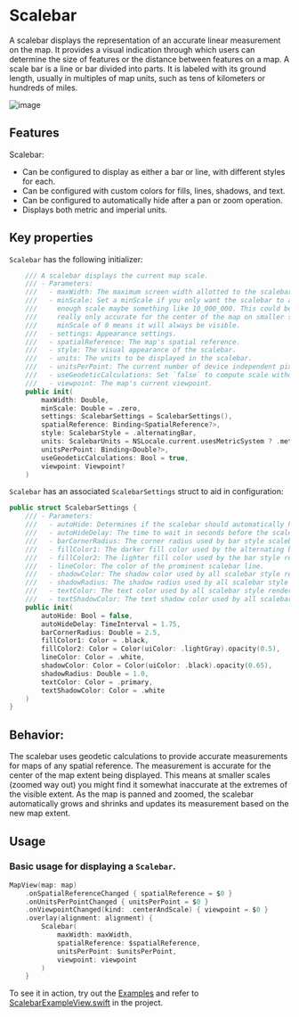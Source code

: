 # Scalebar

A scalebar displays the representation of an accurate linear measurement on the map. It provides a visual indication through which users can determine the size of features or the distance between features on a map. A scale bar is a line or bar divided into parts. It is labeled with its ground length, usually in multiples of map units, such as tens of kilometers or hundreds of miles. 

![image](https://user-images.githubusercontent.com/3998072/203605457-df6f845c-9245-4608-a61e-6d1e2e63a81b.png)

## Features

Scalebar:

- Can be configured to display as either a bar or line, with different styles for each.
- Can be configured with custom colors for fills, lines, shadows, and text.
- Can be configured to automatically hide after a pan or zoom operation.
- Displays both metric and imperial units.

## Key properties

`Scalebar` has the following initializer:

```swift
    /// A scalebar displays the current map scale.
    /// - Parameters:
    ///   - maxWidth: The maximum screen width allotted to the scalebar.
    ///   - minScale: Set a minScale if you only want the scalebar to appear when you reach a large
    ///     enough scale maybe something like 10_000_000. This could be useful because the scalebar is
    ///     really only accurate for the center of the map on smaller scales (when zoomed way out). A
    ///     minScale of 0 means it will always be visible.
    ///   - settings: Appearance settings.
    ///   - spatialReference: The map's spatial reference.
    ///   - style: The visual appearance of the scalebar.
    ///   - units: The units to be displayed in the scalebar.
    ///   - unitsPerPoint: The current number of device independent pixels to map display units.
    ///   - useGeodeticCalculations: Set `false` to compute scale without a geodesic curve.
    ///   - viewpoint: The map's current viewpoint.
    public init(
        maxWidth: Double,
        minScale: Double = .zero,
        settings: ScalebarSettings = ScalebarSettings(),
        spatialReference: Binding<SpatialReference?>,
        style: ScalebarStyle = .alternatingBar,
        units: ScalebarUnits = NSLocale.current.usesMetricSystem ? .metric : .imperial,
        unitsPerPoint: Binding<Double?>,
        useGeodeticCalculations: Bool = true,
        viewpoint: Viewpoint?
    )
```

`Scalebar` has an associated `ScalebarSettings` struct to aid in configuration:

```swift
public struct ScalebarSettings {
    /// - Parameters:
    ///   - autoHide: Determines if the scalebar should automatically hide/show itself.
    ///   - autoHideDelay: The time to wait in seconds before the scalebar hides itself.
    ///   - barCornerRadius: The corner radius used by bar style scalebar renders.
    ///   - fillColor1: The darker fill color used by the alternating bar style render.
    ///   - fillColor2: The lighter fill color used by the bar style renders.
    ///   - lineColor: The color of the prominent scalebar line.
    ///   - shadowColor: The shadow color used by all scalebar style renders.
    ///   - shadowRadius: The shadow radius used by all scalebar style renders.
    ///   - textColor: The text color used by all scalebar style renders.
    ///   - textShadowColor: The text shadow color used by all scalebar style renders.
    public init(
        autoHide: Bool = false,
        autoHideDelay: TimeInterval = 1.75,
        barCornerRadius: Double = 2.5,
        fillColor1: Color = .black,
        fillColor2: Color = Color(uiColor: .lightGray).opacity(0.5),
        lineColor: Color = .white,
        shadowColor: Color = Color(uiColor: .black).opacity(0.65),
        shadowRadius: Double = 1.0,
        textColor: Color = .primary,
        textShadowColor: Color = .white
    )
}
```

## Behavior:

The scalebar uses geodetic calculations to provide accurate measurements for maps of any spatial reference. The measurement is accurate for the center of the map extent being displayed. This means at smaller scales (zoomed way out) you might find it somewhat inaccurate at the extremes of the visible extent. As the map is panned and zoomed, the scalebar automatically grows and shrinks and updates its measurement based on the new map extent.

## Usage

### Basic usage for displaying a `Scalebar`.

```swift
MapView(map: map)
    .onSpatialReferenceChanged { spatialReference = $0 }
    .onUnitsPerPointChanged { unitsPerPoint = $0 }
    .onViewpointChanged(kind: .centerAndScale) { viewpoint = $0 }
    .overlay(alignment: alignment) {
        Scalebar(
            maxWidth: maxWidth,
            spatialReference: $spatialReference,
            unitsPerPoint: $unitsPerPoint,
            viewpoint: viewpoint
        )
    }
```

To see it in action, try out the [Examples](../../Examples) and refer to [ScalebarExampleView.swift](../../Examples/Examples/ScalebarExampleView.swift) in the project.
